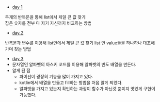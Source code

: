 - [day 1](https://github.com/wjdghks963/algorithm_kotlin/blob/master/app/src/main/java/com/example/algorithm_kotlin/week_1/01_find_max_number.kt)

두개의 반복문을 통해 list에서 제일 큰 값 찾기  
잡은 숫자를 전부 다 자기 자신까지 비교하는 방법

- [day 2]()

반복문과 변수를 이용해 list안에서 제일 큰 값 찾기
list 안 value들을 하나하나 대조해가며 찾는 방법

- [day 3]()
- 문자열인 알파벳의 아스키 코드를 이용해 알파벳의 빈도 배열을 만든다.
- 알게 된 점
    - 파이선이 굉장히 기능을 많이 가지고 있다.
    - kotlin에서 배열을 만들고 fill하는 방법을 처음 알게 되었다.
    - 알파벳을 가지고 있는지 확인하는 과정이 함수가 아닌것 뿐이지 멋있게 구현이 가능했다.
  